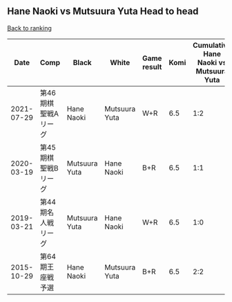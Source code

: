 ## Hane Naoki vs Mutsuura Yuta Head to head

[Back to ranking](../../index.md)




| **Date** | **Comp** | **Black** | **White** | **Game result** | **Komi** | **Cumulative Hane Naoki vs Mutsuura Yuta** | **Hane Naoki streak** | **Mutsuura Yuta streak** | 
| --- | --- | --- | --- | --- | --- | --- | --- | --- |
| 2021-07-29 | 第46期棋聖戦Aリーグ | Hane Naoki | Mutsuura Yuta | W+R | 6.5 | 1:2 | 0 | 2 | 
| 2020-03-19 | 第45期棋聖戦Bリーグ | Mutsuura Yuta | Hane Naoki | B+R | 6.5 | 1:1 | 0 | 1 | 
| 2019-03-21 | 第44期名人戦リーグ | Mutsuura Yuta | Hane Naoki | W+R | 6.5 | 1:0 | 1 | 0 | 
| 2015-10-29 | 第64期王座戦予選 | Hane Naoki | Mutsuura Yuta | B+R | 6.5 | 2:2 | 1 | 0 |




